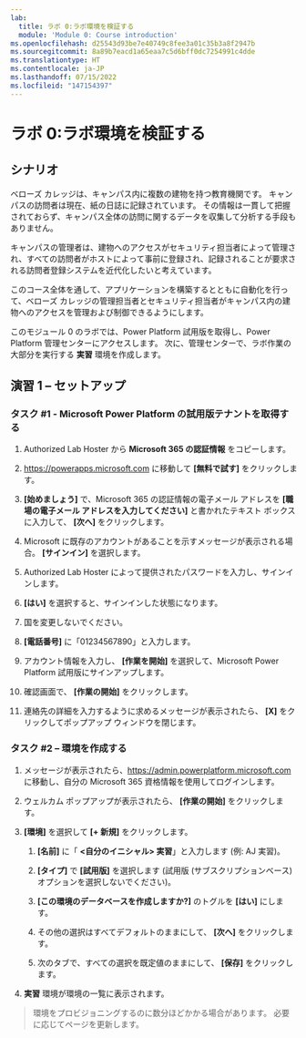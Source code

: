 ```yaml
---
lab:
  title: ラボ 0:ラボ環境を検証する
  module: 'Module 0: Course introduction'
ms.openlocfilehash: d25543d93be7e40749c8fee3a01c35b3a8f2947b
ms.sourcegitcommit: 8a89b7eacd1a65eaa7c5d6bff0dc7254991c4dde
ms.translationtype: HT
ms.contentlocale: ja-JP
ms.lasthandoff: 07/15/2022
ms.locfileid: "147154397"
---
```

# <a name="lab-0-validate-lab-environment"></a>ラボ 0:ラボ環境を検証する

## <a name="scenario"></a>シナリオ

ベローズ カレッジは、キャンパス内に複数の建物を持つ教育機関です。 キャンパスの訪問者は現在、紙の日誌に記録されています。 その情報は一貫して把握されておらず、キャンパス全体の訪問に関するデータを収集して分析する手段もありません。

キャンパスの管理者は、建物へのアクセスがセキュリティ担当者によって管理され、すべての訪問者がホストによって事前に登録され、記録されることが要求される訪問者登録システムを近代化したいと考えています。

このコース全体を通して、アプリケーションを構築するとともに自動化を行って、ベローズ カレッジの管理担当者とセキュリティ担当者がキャンパス内の建物へのアクセスを管理および制御できるようにします。

このモジュール 0 のラボでは、Power Platform 試用版を取得し、Power Platform 管理センターにアクセスします。 次に、管理センターで、ラボ作業の大部分を実行する **実習** 環境を作成します。

## <a name="exercise-1--setup"></a>演習 1 – セットアップ

### <a name="task-1---acquire-your-microsoft-power-platform-trial-tenant"></a>タスク \#1 - Microsoft Power Platform の試用版テナントを取得する

1. Authorized Lab Hoster から **Microsoft 365 の認証情報** をコピーします。

1. <https://powerapps.microsoft.com> に移動して **[無料で試す]** をクリックします。

1. **[始めましょう]** で、Microsoft 365 の認証情報の電子メール アドレスを **[職場の電子メール アドレスを入力してください]** と書かれたテキスト ボックスに入力して、 **[次へ]** をクリックします。

1. Microsoft に既存のアカウントがあることを示すメッセージが表示される場合。 **[サインイン]** を選択します。

1. Authorized Lab Hoster によって提供されたパスワードを入力し、サインインします。

1. **[はい]** を選択すると、サインインした状態になります。

1. 国を変更しないでください。

1. **[電話番号]** に「01234567890」と入力します。

1. アカウント情報を入力し、 **[作業を開始]** を選択して、Microsoft Power Platform 試用版にサインアップします。

1. 確認画面で、 **[作業の開始]** をクリックします。

1. 連絡先の詳細を入力するように求めるメッセージが表示されたら、 **[X]** をクリックしてポップアップ ウィンドウを閉じます。

### <a name="task-2--create-environment"></a>タスク \#2 – 環境を作成する

1. メッセージが表示されたら、<https://admin.powerplatform.microsoft.com> に移動し、自分の Microsoft 365 資格情報を使用してログインします。

1. ウェルカム ポップアップが表示されたら、 **[作業の開始]** をクリックします。

1. **[環境]** を選択して **[+ 新規]** をクリックします。

    1. **[名前]** に「 **<自分のイニシャル> 実習**」と入力します (例: AJ 実習)。

    1. **[タイプ]** で **[試用版]** を選択します (試用版 (サブスクリプションベース) オプションを選択しないでください)。

    1. **[この環境のデータベースを作成しますか?]** のトグルを **[はい]** にします。

    1. その他の選択はすべてデフォルトのままにして、 **[次へ]** をクリックします。

    1. 次のタブで、すべての選択を既定値のままにして、 **[保存]** をクリックします。

1. **実習** 環境が環境の一覧に表示されます。

> 環境をプロビジョニングするのに数分ほどかかる場合があります。 必要に応じてページを更新します。
